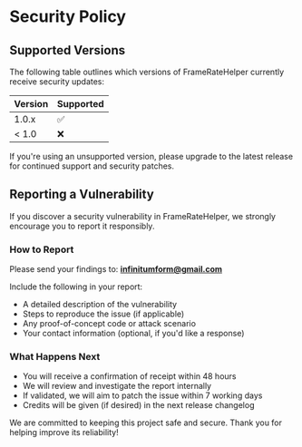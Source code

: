 # Security Policy

## Supported Versions

The following table outlines which versions of FrameRateHelper currently receive security updates:

| Version | Supported          |
|---------|--------------------|
| 1.0.x   | :white_check_mark: |
| < 1.0   | :x:                |

If you're using an unsupported version, please upgrade to the latest release for continued support and security patches.

## Reporting a Vulnerability

If you discover a security vulnerability in FrameRateHelper, we strongly encourage you to report it responsibly.

### How to Report

Please send your findings to: **infinitumform@gmail.com**

Include the following in your report:
- A detailed description of the vulnerability
- Steps to reproduce the issue (if applicable)
- Any proof-of-concept code or attack scenario
- Your contact information (optional, if you'd like a response)

### What Happens Next
- You will receive a confirmation of receipt within 48 hours
- We will review and investigate the report internally
- If validated, we will aim to patch the issue within 7 working days
- Credits will be given (if desired) in the next release changelog

We are committed to keeping this project safe and secure. Thank you for helping improve its reliability!
